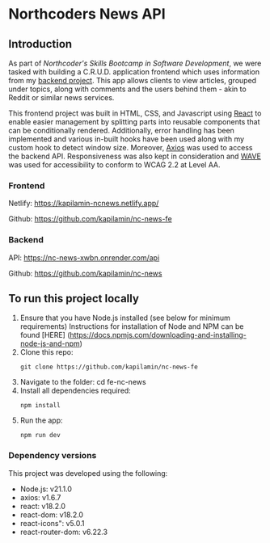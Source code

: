 # Northcoders News API

## Introduction

As part of *Northcoder's Skills Bootcamp in Software Development*, we were tasked with building a C.R.U.D. application frontend which uses information from my [backend project](https://github.com/M1nhnho/be-nc-news). This app allows clients to view articles, grouped under topics, along with comments and the users behind them - akin to Reddit or similar news services.

This frontend project was built in HTML, CSS, and Javascript using [React](https://react.dev/) to enable easier management by splitting parts into reusable components that can be conditionally rendered. Additionally, error handling has been implemented and various in-built hooks have been used along with my custom hook to detect window size. Moreover, [Axios](https://axios-http.com/) was used to access the backend API. Responsiveness was also kept in consideration and [WAVE](https://wave.webaim.org/) was used for accessibility to conform to WCAG 2.2 at Level AA.

### Frontend
Netlify: https://kapilamin-ncnews.netlify.app/

Github:  https://github.com/kapilamin/nc-news-fe

### Backend
API:    https://nc-news-xwbn.onrender.com/api

Github: https://github.com/kapilamin/nc-news

## To run this project locally
1. Ensure that you have Node.js installed (see below for minimum requirements)
Instructions for installation of Node and NPM can be found [HERE] (https://docs.npmjs.com/downloading-and-installing-node-js-and-npm)
2. Clone this repo:
    ```
    git clone https://github.com/kapilamin/nc-news-fe
    ```
3. Navigate to the folder: cd fe-nc-news
4. Install all dependencies required: 
    ```
    npm install
    ```
5. Run the app: 
    ```
    npm run dev
    ```

### Dependency versions
This project was developed using the following:

- Node.js: v21.1.0
- axios: v1.6.7
- react: v18.2.0
- react-dom: v18.2.0
- react-icons": v5.0.1
- react-router-dom: v6.22.3
